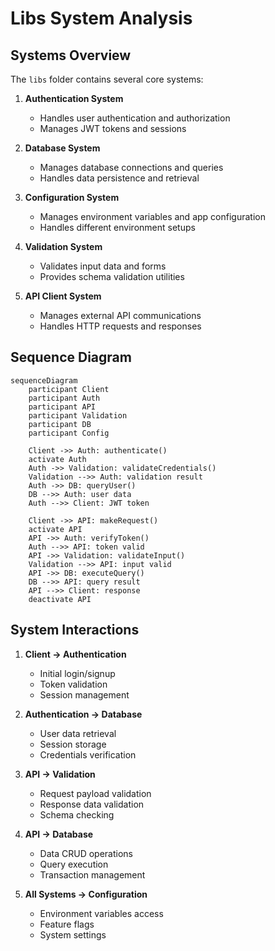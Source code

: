 # Libs System Analysis

## Systems Overview

The `libs` folder contains several core systems:

1. **Authentication System**
   - Handles user authentication and authorization
   - Manages JWT tokens and sessions

2. **Database System**
   - Manages database connections and queries
   - Handles data persistence and retrieval

3. **Configuration System**
   - Manages environment variables and app configuration
   - Handles different environment setups

4. **Validation System**
   - Validates input data and forms
   - Provides schema validation utilities

5. **API Client System**
   - Manages external API communications
   - Handles HTTP requests and responses

## Sequence Diagram

```mermaid
sequenceDiagram
    participant Client
    participant Auth
    participant API
    participant Validation
    participant DB
    participant Config

    Client ->> Auth: authenticate()
    activate Auth
    Auth ->> Validation: validateCredentials()
    Validation -->> Auth: validation result
    Auth ->> DB: queryUser()
    DB -->> Auth: user data
    Auth -->> Client: JWT token

    Client ->> API: makeRequest()
    activate API
    API ->> Auth: verifyToken()
    Auth -->> API: token valid
    API ->> Validation: validateInput()
    Validation -->> API: input valid
    API ->> DB: executeQuery()
    DB -->> API: query result
    API -->> Client: response
    deactivate API
```

## System Interactions

1. **Client → Authentication**
   - Initial login/signup
   - Token validation
   - Session management

2. **Authentication → Database**
   - User data retrieval
   - Session storage
   - Credentials verification

3. **API → Validation**
   - Request payload validation
   - Response data validation
   - Schema checking

4. **API → Database**
   - Data CRUD operations
   - Query execution
   - Transaction management

5. **All Systems → Configuration**
   - Environment variables access
   - Feature flags
   - System settings
